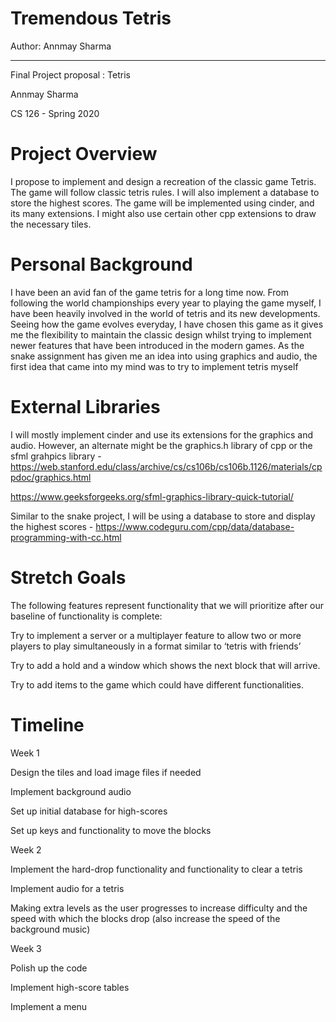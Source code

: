 # Tremendous Tetris

Author: Annmay Sharma

---

Final Project proposal : Tetris 

Annmay Sharma

CS 126 - Spring 2020

# Project Overview

I propose to implement and design a recreation of the classic game Tetris. The game will follow classic tetris rules. I will also implement a database to store the highest scores. The game will be implemented using cinder, and its many extensions. I might also use certain other cpp extensions to draw the necessary tiles. 

# Personal Background

I have been an avid fan of the game tetris for a long time now. From following the world championships every year to playing the game myself, I have been heavily involved in the world of tetris and its new developments. Seeing how the game evolves everyday, I have chosen this game as it gives me the flexibility to maintain the classic design whilst trying to implement newer features that have been introduced in the modern games. As the snake assignment has given me an idea into using graphics and audio, the first idea that came into my mind was to try to implement tetris myself

# External Libraries

I will mostly implement cinder and use its extensions for the graphics and audio.
However, an alternate might be the graphics.h library of cpp or the sfml grahpics library - https://web.stanford.edu/class/archive/cs/cs106b/cs106b.1126/materials/cppdoc/graphics.html

https://www.geeksforgeeks.org/sfml-graphics-library-quick-tutorial/

Similar to the snake project, I will be using a database to store and display the highest scores -
https://www.codeguru.com/cpp/data/database-programming-with-cc.html

# Stretch Goals 

The following features represent functionality that we will prioritize after our baseline of functionality is complete:

Try to implement a server or a multiplayer feature to allow two or more players to play simultaneously in a format similar to ‘tetris with friends’

Try to add a hold and a window which shows the next block that will arrive.

Try to add items to the game which could have different functionalities.

# Timeline

Week 1

Design the tiles and load image files if needed

Implement background audio

Set up initial database for high-scores

Set up keys and functionality to move the blocks

Week 2 

Implement the hard-drop functionality and functionality to clear a tetris

Implement audio for a tetris

Making extra levels as the user progresses to increase difficulty and the speed with which the blocks drop (also increase the speed of the background music)

Week 3

Polish up the code

Implement high-score tables

Implement a menu
